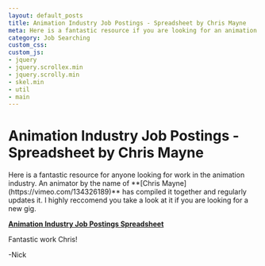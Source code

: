 ```yaml
---
layout: default_posts
title: Animation Industry Job Postings - Spreadsheet by Chris Mayne
meta: Here is a fantastic resource if you are looking for an animation industry job. Spreadsheet omplements of Chris Mayne.
category: Job Searching
custom_css:
custom_js:
- jquery
- jquery.scrollex.min
- jquery.scrolly.min
- skel.min
- util
- main
---
```


<h1 class="major">Animation Industry Job Postings - Spreadsheet by Chris Mayne</h1>
Here is a fantastic resource for anyone looking for work in the animation industry. An animator by the name of **[Chris Mayne](https://vimeo.com/134326189)** 
has compiled it together and regularly updates it. I highly reccomend you take a look at it if you are looking for a new gig. 

**[Animation Industry Job Postings Spreadsheet](https://docs.google.com/spreadsheets/d/1eR2oAXOuflr8CZeGoz3JTrsgNj3KuefbdXJOmNtjEVM/edit#gid=0)**

Fantastic work Chris!

-Nick

